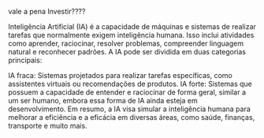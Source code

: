 vale a pena Investir????

Inteligência Artificial (IA) é a capacidade de máquinas e sistemas de realizar tarefas que normalmente exigem inteligência humana. Isso inclui atividades como aprender, raciocinar, resolver problemas, compreender linguagem natural e reconhecer padrões. A IA pode ser dividida em duas categorias principais:

IA fraca: Sistemas projetados para realizar tarefas específicas, como assistentes virtuais ou recomendações de produtos.
IA forte: Sistemas que possuem a capacidade de entender e raciocinar de forma geral, similar a um ser humano, embora essa forma de IA ainda esteja em desenvolvimento.
Em resumo, a IA visa simular a inteligência humana para melhorar a eficiência e a eficácia em diversas áreas, como saúde, finanças, transporte e muito mais.
